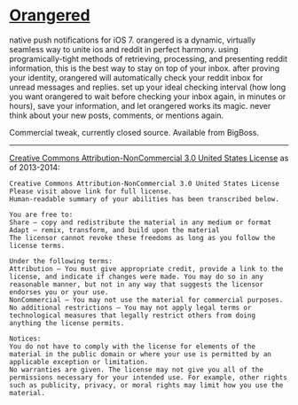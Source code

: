 [Orangered](http://insanj.com/orangered)
=======================

native push notifications for iOS 7. orangered is a dynamic, virtually seamless way to unite ios and reddit in perfect harmony. using programically-tight methods of retrieving, processing, and presenting reddit information, this is the best way to stay on top of your inbox. after proving your identity, orangered will automatically check your reddit inbox for unread messages and replies. set up your ideal checking interval (how long you want orangered to wait before checking your inbox again, in minutes or hours), save your information, and let orangered works its magic. never think about your new posts, comments, or mentions again.

Commercial tweak, currently closed source. Available from BigBoss.

---------------------------------------	
[Creative Commons Attribution-NonCommercial 3.0 United States License](http://creativecommons.org/licenses/by-nc/3.0/us/) as of 2013-2014:

	Creative Commons Attribution-NonCommercial 3.0 United States License
	Please visit above link for full license.
	Human-readable summary of your abilities has been transcribed below.
	
	You are free to:
	Share — copy and redistribute the material in any medium or format
	Adapt — remix, transform, and build upon the material
	The licensor cannot revoke these freedoms as long as you follow the license terms.
	
	Under the following terms:
	Attribution — You must give appropriate credit, provide a link to the license, and indicate if changes were made. You may do so in any reasonable manner, but not in any way that suggests the licensor endorses you or your use.
	NonCommercial — You may not use the material for commercial purposes.
	No additional restrictions — You may not apply legal terms or technological measures that legally restrict others from doing anything the license permits.
	
	Notices:
	You do not have to comply with the license for elements of the material in the public domain or where your use is permitted by an applicable exception or limitation.
	No warranties are given. The license may not give you all of the permissions necessary for your intended use. For example, other rights such as publicity, privacy, or moral rights may limit how you use the material.
